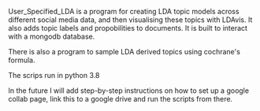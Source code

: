 User_Specified_LDA is a program for creating LDA topic models across different social media data, and then visualising these topics with LDAvis. It also adds topic labels and propobilities to documents. It is built to interact with a mongodb database.

There is also a program to sample LDA derived topics using cochrane's formula.

The scrips run in python 3.8

In the future I will add step-by-step instructions on how to set up a google collab page, link this to a google drive and run the scripts from there.
